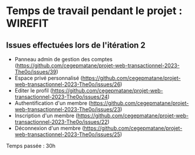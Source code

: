 # Temps de travail pendant le projet : WIREFIT

## Issues effectuées lors de l'itération 2  
- Panneau admin de gestion des comptes (https://github.com/cegepmatane/projet-web-transactionnel-2023-The0o/issues/39)  
- Espace privé personnalisé (https://github.com/cegepmatane/projet-web-transactionnel-2023-The0o/issues/26)  
- Editer le profil (https://github.com/cegepmatane/projet-web-transactionnel-2023-The0o/issues/24)  
- Authentification d'un membre (https://github.com/cegepmatane/projet-web-transactionnel-2023-The0o/issues/23)  
- Inscription d'un membre (https://github.com/cegepmatane/projet-web-transactionnel-2023-The0o/issues/22)  
- Déconnexion d'un membre (https://github.com/cegepmatane/projet-web-transactionnel-2023-The0o/issues/25)  

Temps passée : 30h
